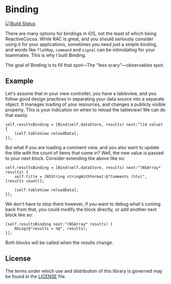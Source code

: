 # Binding

[![Build Status](https://secure.travis-ci.org/jeremytregunna/Binding.png)](http://travis-ci.org/jeremytregunna/Binding)

There are many options for bindings in iOS, not the least of which being ReactiveCocoa. While RAC is great, and you should seriously consider using it for your applications, sometimes you need just a simple binding, and words like `flatMap`, `command` and `signal` can be intimidating for your teammates. This is why I built Binding.

The goal of Binding is to fill that spot—The "less scary"—observables spot.

## Example

Let's assume that in your view controller, you have a tableview, and you follow good design practices in separating your data source into a separate object. It manages loading of your resources, and changes a publicly visible property. This is your indication on when to reload the tableview! We can do that easily:

```objc
self.resultsBinding = [Bind(self.dataStore, results) next:^(id value) {
    [self.tableView reloadData];
}];
```

But what if you are loading a comment view, and you also want to update the title with the count of items that come in? Well, the new value is passed to your next block. Consider extending the above like so:

```objc
self.resultsBinding = [Bind(self.dataStore, results) next:^(NSArray* results) {
    self.title = [NSString stringWithFormat:@"Comments (%tu)", [results count]];

    [self.tableView reloadData];
}];
```

We don't have to stop there however, if you want to debug what's coming back from that, you could modify the block directly, or add another next block like so:

```objc
[self.resultsBinding next:^(NSArray* results) {
    NSLog(@"results = %@", results);
}];
```

Both blocks will be called when the results change.

## License

The terms under which use and distribution of this library is governed may be found in the [LICENSE](https://github.com/jeremytregunna/Binding/blob/master/LICENSE) file.
